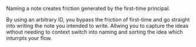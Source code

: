 Naming a note creates friction generated by the first-time principal.

By using an arbitrary ID, you bypass the friction of first-time and go straight into writing the note you intended to write. Allwing you to capture the ideas wthout needing to context switch into naming and sorting the idea which inturrpts your flow.